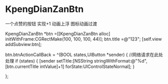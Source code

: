 # KpengDianZanBtn
一个点赞的按钮 实现+1 动画上浮  图标动画过渡

KpengDianZanBtn *btn =[[KpengDianZanBtn alloc] initWithFrame:CGRectMake(100, 100, 100, 44)];
btn.title =@"123";
[self.view addSubview:btn];

btn.btnActionCallBack = ^(BOOL states,UIButton *sender) {
//网络请求在此处处理
if (states) {
[sender setTitle:[NSString stringWithFormat:@"%d",[btn.currentTitle intValue]+1] forState:UIControlStateNormal];
}

};


